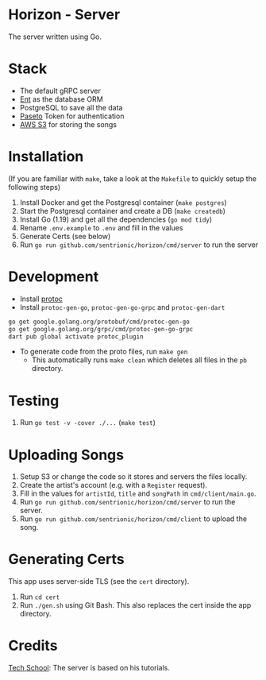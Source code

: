 # Horizon - Server

The server written using Go.

# Stack

- The default gRPC server
- [Ent](https://entgo.io/) as the database ORM
- PostgreSQL to save all the data
- [Paseto](https://github.com/paragonie/paseto) Token for authentication
- [AWS S3](https://aws.amazon.com/s3/) for storing the songs

# Installation

(If you are familiar with `make`, take a look at the `Makefile` to quickly setup the following steps)

1. Install Docker and get the Postgresql container (`make postgres`)
2. Start the Postgresql container and create a DB (`make createdb`)
3. Install Go (1.19) and get all the dependencies (`go mod tidy`)
4. Rename `.env.example` to `.env` and fill in the values
5. Generate Certs (see below)
6. Run `go run github.com/sentrionic/horizon/cmd/server` to run the server

# Development

- Install [protoc](https://grpc.io/docs/protoc-installation/)
- Install `protoc-gen-go`, `protoc-gen-go-grpc` and `protoc-gen-dart`

```bash
go get google.golang.org/protobuf/cmd/protoc-gen-go
go get google.golang.org/grpc/cmd/protoc-gen-go-grpc
dart pub global activate protoc_plugin
```

- To generate code from the proto files, run `make gen`
  - This automatically runs `make clean` which deletes all files in the `pb` directory.

# Testing

1. Run `go test -v -cover ./...` (`make test`)

# Uploading Songs

1. Setup S3 or change the code so it stores and servers the files locally.
2. Create the artist's account (e.g. with a `Register` request).
3. Fill in the values for `artistId`, `title` and `songPath` in `cmd/client/main.go`.
4. Run `go run github.com/sentrionic/horizon/cmd/server` to run the server.
5. Run `go run github.com/sentrionic/horizon/cmd/client` to upload the song.

# Generating Certs

This app uses server-side TLS (see the `cert` directory).

1. Run `cd cert`
2. Run `./gen.sh` using Git Bash. This also replaces the cert inside the app directory.

# Credits

[Tech School](https://github.com/techschool/): The server is based on his tutorials.
